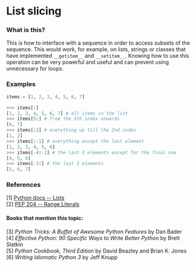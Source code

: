 # List slicing
### What is this?
This is how to interface with a sequence in order to access subsets of the sequence. This would work, for example, on lists, strings or classes that have implemented `__getitem__` and `__setitem__`. Knowing how to use this operation can be very powerful and useful and can prevent using unnecessary for loops.

### Examples
```py
items = [1, 2, 3, 4, 5, 6, 7]

>>> items[:]
[1, 2, 3, 4, 5, 6, 7] # all items in the list
>>> items[5:] # from the 5th index onwards
[6, 7]
>>> items[:2] # everything up till the 2nd index
[1, 2]
>>> items[:-1] # everything except the last element
[1, 2, 3, 4, 5, 6]
>>> items[-4:-1] # the last 3 elements except for the final one
[4, 5, 6]
>>> items[-3:] # the last 3 elements
[5, 6, 7]
```

### References
[1] [Python docs -- Lists](https://docs.python.org/3/tutorial/introduction.html#lists)  
[2] [PEP 204 -- Range Literals](https://www.python.org/dev/peps/pep-0204/)  

#### Books that mention this topic:
[3] *Python Tricks: A Buffet of Awesome Python Features* by Dan Bader  
[4] *Effective Python: 90 Specific Ways to Write Better Python* by Brett Slatkin  
[5] *Python Cookbook, Third Edition* by David Beazley and Brian K. Jones  
[6] *Writing Idiomatic Python 3* by Jeff Knupp 